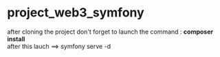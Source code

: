# project_web3_symfony

after cloning the project don't forget to launch the command : **composer install**
<br>
after this lauch ==> symfony serve -d

